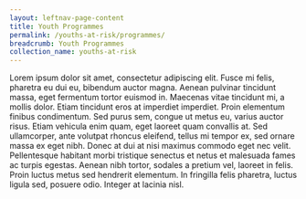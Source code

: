 ```yaml
---
layout: leftnav-page-content
title: Youth Programmes
permalink: /youths-at-risk/programmes/
breadcrumb: Youth Programmes
collection_name: youths-at-risk
---
```


Lorem ipsum dolor sit amet, consectetur adipiscing elit. Fusce mi felis, pharetra eu dui eu, bibendum auctor magna. Aenean pulvinar tincidunt massa, eget fermentum tortor euismod in. Maecenas vitae tincidunt mi, a mollis dolor. Etiam tincidunt eros at imperdiet imperdiet. Proin elementum finibus condimentum. Sed purus sem, congue ut metus eu, varius auctor risus. Etiam vehicula enim quam, eget laoreet quam convallis at. Sed ullamcorper, ante volutpat rhoncus eleifend, tellus mi tempor ex, sed ornare massa ex eget nibh. Donec at dui at nisi maximus commodo eget nec velit. Pellentesque habitant morbi tristique senectus et netus et malesuada fames ac turpis egestas. Aenean nibh tortor, sodales a pretium vel, laoreet in felis. Proin luctus metus sed hendrerit elementum. In fringilla felis pharetra, luctus ligula sed, posuere odio. Integer at lacinia nisl.

